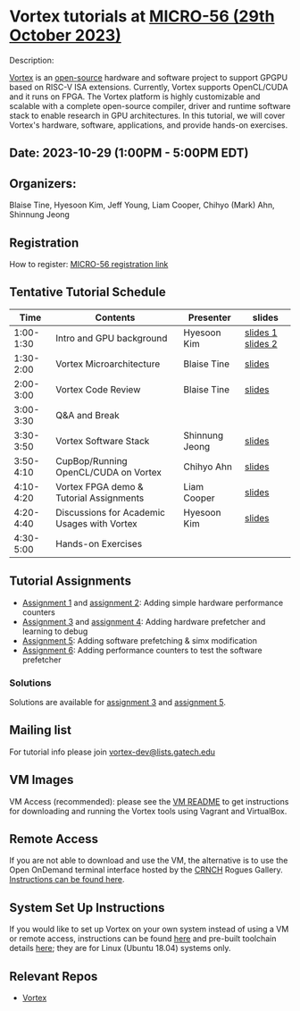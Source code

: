 # Vortex tutorials at [MICRO-56 (29th October 2023)](https://microarch.org/micro56/index.php)

Description:

[Vortex](http://vortex.cc.gatech.edu/) is an [open-source](https://github.com/vortexgpgpu/) hardware and software project to support GPGPU based on RISC-V ISA extensions. Currently, Vortex supports OpenCL/CUDA and it runs on FPGA. The Vortex platform is highly customizable and scalable with a complete open-source compiler, driver and runtime software stack to enable research in GPU architectures. In this tutorial, we will cover Vortex's hardware, software, applications, and provide hands-on exercises.

## Date: 2023-10-29 (1:00PM - 5:00PM EDT)

## Organizers:

Blaise Tine, Hyesoon Kim, Jeff Young, Liam Cooper, Chihyo (Mark) Ahn, Shinnung Jeong

## Registration

How to register: [MICRO-56 registration link](https://microarch.org/micro56/attend/register.php)

## Tentative Tutorial Schedule

| Time      | Contents                                    | Presenter      | slides |
|-----------|---------------------------------------------|----------------|--------|
| 1:00-1:30 | Intro and GPU background                    | Hyesoon Kim    | [slides 1](Slides_MICRO56/0.tutorial_introduction.pptx) [slides 2](Slides_MICRO56/1.gpu_arch.pptx)        |
| 1:30-2:00 | Vortex Microarchitecture                    | Blaise Tine    | [slides](Slides_MICRO56/1.gpu_arch.pptx)       |
| 2:00-3:00 | Vortex Code Review                          | Blaise Tine    | [slides](Slides_MICRO56/3.code_structure.pptx)       |
| 3:00-3:30 | Q&A and Break                               |                |        |
| 3:30-3:50 | Vortex Software Stack                       | Shinnung Jeong | [slides](Slides_MICRO56/vortex_software_stack.pptx)       |
| 3:50-4:10 | CupBop/Running OpenCL/CUDA on Vortex        | Chihyo Ahn     | [slides](Slides_MICRO56/cupbop.pptx)       |
| 4:10-4:20 | Vortex FPGA demo   & Tutorial Assignments   | Liam Cooper    | [slides](Slides_MICRO56/fpga_and_assignments.pptx)       |
| 4:20-4:40 | Discussions for Academic Usages with Vortex | Hyesoon Kim    | [slides](Slides_MICRO56/7.tutorial_discussions.pptx)       |
| 4:30-5:00 | Hands-on Exercises                          |                |        |

## Tutorial Assignments

* [Assignment 1](Exercises/assignment1.md) and [assignment 2](Exercises/assignment2.md): Adding simple hardware performance counters
* [Assignment 3](Exercises/assignment3.md) and [assignment 4](Exercises/assignment4.md): Adding hardware prefetcher and learning to debug
* [Assignment 5](Exercises/assignment5.md): Adding software prefetching & simx modification
* [Assignment 6](Exercises/assignment6.md): Adding performance counters to test the software prefetcher

### Solutions
Solutions are available for [assignment 3](https://github.com/vortexgpgpu/vortex_tutorials/blob/main/Solutions/assignment3_solution.md) and [assignment 5](https://github.com/vortexgpgpu/vortex_tutorials/blob/main/Solutions/assignment5_solution.md).

## Mailing list
For tutorial info please join vortex-dev@lists.gatech.edu 

## VM Images
VM Access (recommended): please see the [VM README](VM_Imgs/VM_README.md) to get instructions for downloading and running the Vortex tools using Vagrant and VirtualBox.

## Remote Access
If you are not able to download and use the VM, the alternative is to use the Open OnDemand terminal interface hosted by the [CRNCH](https://crnch.gatech.edu/) Rogues Gallery. [Instructions can be found here](REMOTE_ACCESS.md).

## System Set Up Instructions
If you would like to set up Vortex on your own system instead of using a VM or remote access, instructions can be found [here](https://github.com/vortexgpgpu/vortex/blob/master/README.md) and pre-built toolchain details [here](https://github.com/vortexgpgpu/vortex-toolchain-prebuilt); they are for Linux (Ubuntu 18.04) systems only.

## Relevant Repos

* [Vortex](https://github.com/vortexgpgpu/vortex)
